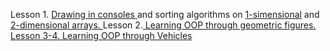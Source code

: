  Lesson 1. <a href="/lesson1/task1">Drawing in consoles </a> and sorting algorіthms on <a href="/lesson1/task2">1-simensional</a> and <a href="/lesson1/task3">2-dimensional arrays. </a>
 Lesson 2.<a href="/lesson2/OOP_Figures"> Learning OOP through geometric figures. </a>
<a href="/lesson3/Vehicles"> Lesson 3-4. Learning OOP through Vehicles </a>
